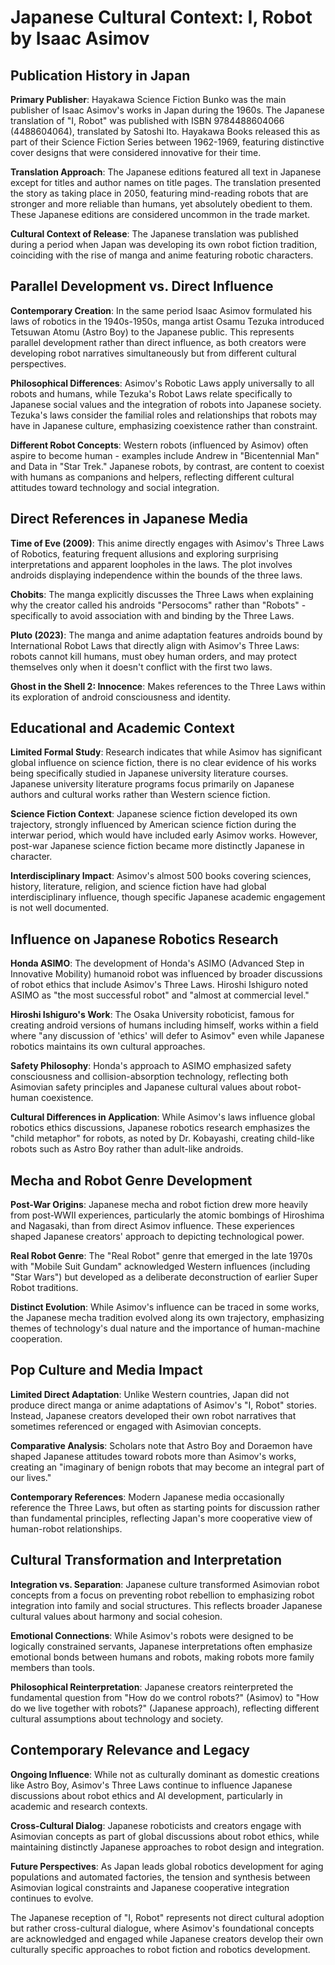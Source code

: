 # Japanese Cultural Context: I, Robot by Isaac Asimov

## Publication History in Japan

**Primary Publisher**: Hayakawa Science Fiction Bunko was the main publisher of Isaac Asimov's works in Japan during the 1960s. The Japanese translation of "I, Robot" was published with ISBN 9784488604066 (4488604064), translated by Satoshi Ito. Hayakawa Books released this as part of their Science Fiction Series between 1962-1969, featuring distinctive cover designs that were considered innovative for their time.

**Translation Approach**: The Japanese editions featured all text in Japanese except for titles and author names on title pages. The translation presented the story as taking place in 2050, featuring mind-reading robots that are stronger and more reliable than humans, yet absolutely obedient to them. These Japanese editions are considered uncommon in the trade market.

**Cultural Context of Release**: The Japanese translation was published during a period when Japan was developing its own robot fiction tradition, coinciding with the rise of manga and anime featuring robotic characters.

## Parallel Development vs. Direct Influence

**Contemporary Creation**: In the same period Isaac Asimov formulated his laws of robotics in the 1940s-1950s, manga artist Osamu Tezuka introduced Tetsuwan Atomu (Astro Boy) to the Japanese public. This represents parallel development rather than direct influence, as both creators were developing robot narratives simultaneously but from different cultural perspectives.

**Philosophical Differences**: Asimov's Robotic Laws apply universally to all robots and humans, while Tezuka's Robot Laws relate specifically to Japanese social values and the integration of robots into Japanese society. Tezuka's laws consider the familial roles and relationships that robots may have in Japanese culture, emphasizing coexistence rather than constraint.

**Different Robot Concepts**: Western robots (influenced by Asimov) often aspire to become human - examples include Andrew in "Bicentennial Man" and Data in "Star Trek." Japanese robots, by contrast, are content to coexist with humans as companions and helpers, reflecting different cultural attitudes toward technology and social integration.

## Direct References in Japanese Media

**Time of Eve (2009)**: This anime directly engages with Asimov's Three Laws of Robotics, featuring frequent allusions and exploring surprising interpretations and apparent loopholes in the laws. The plot involves androids displaying independence within the bounds of the three laws.

**Chobits**: The manga explicitly discusses the Three Laws when explaining why the creator called his androids "Persocoms" rather than "Robots" - specifically to avoid association with and binding by the Three Laws.

**Pluto (2023)**: The manga and anime adaptation features androids bound by International Robot Laws that directly align with Asimov's Three Laws: robots cannot kill humans, must obey human orders, and may protect themselves only when it doesn't conflict with the first two laws.

**Ghost in the Shell 2: Innocence**: Makes references to the Three Laws within its exploration of android consciousness and identity.

## Educational and Academic Context

**Limited Formal Study**: Research indicates that while Asimov has significant global influence on science fiction, there is no clear evidence of his works being specifically studied in Japanese university literature courses. Japanese university literature programs focus primarily on Japanese authors and cultural works rather than Western science fiction.

**Science Fiction Context**: Japanese science fiction developed its own trajectory, strongly influenced by American science fiction during the interwar period, which would have included early Asimov works. However, post-war Japanese science fiction became more distinctly Japanese in character.

**Interdisciplinary Impact**: Asimov's almost 500 books covering sciences, history, literature, religion, and science fiction have had global interdisciplinary influence, though specific Japanese academic engagement is not well documented.

## Influence on Japanese Robotics Research

**Honda ASIMO**: The development of Honda's ASIMO (Advanced Step in Innovative Mobility) humanoid robot was influenced by broader discussions of robot ethics that include Asimov's Three Laws. Hiroshi Ishiguro noted ASIMO as "the most successful robot" and "almost at commercial level."

**Hiroshi Ishiguro's Work**: The Osaka University roboticist, famous for creating android versions of humans including himself, works within a field where "any discussion of 'ethics' will defer to Asimov" even while Japanese robotics maintains its own cultural approaches.

**Safety Philosophy**: Honda's approach to ASIMO emphasized safety consciousness and collision-absorption technology, reflecting both Asimovian safety principles and Japanese cultural values about robot-human coexistence.

**Cultural Differences in Application**: While Asimov's laws influence global robotics ethics discussions, Japanese robotics research emphasizes the "child metaphor" for robots, as noted by Dr. Kobayashi, creating child-like robots such as Astro Boy rather than adult-like androids.

## Mecha and Robot Genre Development

**Post-War Origins**: Japanese mecha and robot fiction drew more heavily from post-WWII experiences, particularly the atomic bombings of Hiroshima and Nagasaki, than from direct Asimov influence. These experiences shaped Japanese creators' approach to depicting technological power.

**Real Robot Genre**: The "Real Robot" genre that emerged in the late 1970s with "Mobile Suit Gundam" acknowledged Western influences (including "Star Wars") but developed as a deliberate deconstruction of earlier Super Robot traditions.

**Distinct Evolution**: While Asimov's influence can be traced in some works, the Japanese mecha tradition evolved along its own trajectory, emphasizing themes of technology's dual nature and the importance of human-machine cooperation.

## Pop Culture and Media Impact

**Limited Direct Adaptation**: Unlike Western countries, Japan did not produce direct manga or anime adaptations of Asimov's "I, Robot" stories. Instead, Japanese creators developed their own robot narratives that sometimes referenced or engaged with Asimovian concepts.

**Comparative Analysis**: Scholars note that Astro Boy and Doraemon have shaped Japanese attitudes toward robots more than Asimov's works, creating an "imaginary of benign robots that may become an integral part of our lives."

**Contemporary References**: Modern Japanese media occasionally reference the Three Laws, but often as starting points for discussion rather than fundamental principles, reflecting Japan's more cooperative view of human-robot relationships.

## Cultural Transformation and Interpretation

**Integration vs. Separation**: Japanese culture transformed Asimovian robot concepts from a focus on preventing robot rebellion to emphasizing robot integration into family and social structures. This reflects broader Japanese cultural values about harmony and social cohesion.

**Emotional Connections**: While Asimov's robots were designed to be logically constrained servants, Japanese interpretations often emphasize emotional bonds between humans and robots, making robots more family members than tools.

**Philosophical Reinterpretation**: Japanese creators reinterpreted the fundamental question from "How do we control robots?" (Asimov) to "How do we live together with robots?" (Japanese approach), reflecting different cultural assumptions about technology and society.

## Contemporary Relevance and Legacy

**Ongoing Influence**: While not as culturally dominant as domestic creations like Astro Boy, Asimov's Three Laws continue to influence Japanese discussions about robot ethics and AI development, particularly in academic and research contexts.

**Cross-Cultural Dialog**: Japanese roboticists and creators engage with Asimovian concepts as part of global discussions about robot ethics, while maintaining distinctly Japanese approaches to robot design and integration.

**Future Perspectives**: As Japan leads global robotics development for aging populations and automated factories, the tension and synthesis between Asimovian logical constraints and Japanese cooperative integration continues to evolve.

The Japanese reception of "I, Robot" represents not direct cultural adoption but rather cross-cultural dialogue, where Asimov's foundational concepts are acknowledged and engaged while Japanese creators develop their own culturally specific approaches to robot fiction and robotics development.
